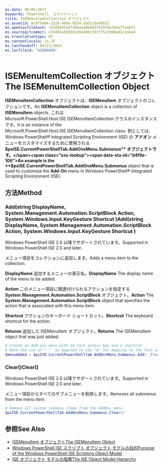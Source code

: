 ```yaml
---
ms.date: 06/05/2017
keywords: PowerShell, コマンドレット
title: ISEMenuItemCollection オブジェクト
ms.assetid: 0c0f5484-3320-408e-8534-5bd1c8e48512
ms.openlocfilehash: 7e5030416df394aaa9e9d3f63978e204a7faabf1
ms.sourcegitcommit: e7445ba8203da304286c591ff513900ad1c244a4
ms.translationtype: HT
ms.contentlocale: ja-JP
ms.lasthandoff: 04/23/2019
ms.locfileid: "62086699"
---
```

# <a name="the-isemenuitemcollection-object"></a><span data-ttu-id="d4f9e-103">ISEMenuItemCollection オブジェクト</span><span class="sxs-lookup"><span data-stu-id="d4f9e-103">The ISEMenuItemCollection Object</span></span>

<span data-ttu-id="d4f9e-104">**ISEMenuItemCollection** オブジェクトは、**ISEMenuItem** オブジェクトのコレクションです。</span><span class="sxs-lookup"><span data-stu-id="d4f9e-104">An **ISEMenuItemCollection** object is a collection of **ISEMenuItem** objects.</span></span> <span data-ttu-id="d4f9e-105">これは Microsoft.PowerShell.Host.ISE.ISEMenuItemCollection クラスのインスタンスです。</span><span class="sxs-lookup"><span data-stu-id="d4f9e-105">It is an instance of the Microsoft.PowerShell.Host.ISE.ISEMenuItemCollection class.</span></span> <span data-ttu-id="d4f9e-106">例としては、Windows PowerShell® Integrated Scripting Environment (ISE) の **アドオン** メニューをカスタマイズするために使用される **$psISE.CurrentPowerShellTab.AddOnsMenu.Submenus** オブジェクトです。</span><span class="sxs-lookup"><span data-stu-id="d4f9e-106">An example is the **$psISE.CurrentPowerShellTab.AddOnsMenu.Submenus** object that is used to customize the **Add-On** menu in Windows PowerShell® Integrated Scripting Environment (ISE).</span></span>

## <a name="method"></a><span data-ttu-id="d4f9e-107">方法</span><span class="sxs-lookup"><span data-stu-id="d4f9e-107">Method</span></span>

### <a name="addstring-displayname-systemmanagementautomationscriptblock-action-systemwindowsinputkeygesture-shortcut-"></a><span data-ttu-id="d4f9e-108">Add\(string DisplayName, System.Management.Automation.ScriptBlock Action, System.Windows.Input.KeyGesture Shortcut \)</span><span class="sxs-lookup"><span data-stu-id="d4f9e-108">Add\(string DisplayName, System.Management.Automation.ScriptBlock Action, System.Windows.Input.KeyGesture Shortcut \)</span></span>

<span data-ttu-id="d4f9e-109">Windows PowerShell ISE 2.0 以降でサポートされています。</span><span class="sxs-lookup"><span data-stu-id="d4f9e-109">Supported in Windows PowerShell ISE 2.0 and later.</span></span>

<span data-ttu-id="d4f9e-110">メニュー項目をコレクションに追加します。</span><span class="sxs-lookup"><span data-stu-id="d4f9e-110">Adds a menu item to the collection.</span></span>

<span data-ttu-id="d4f9e-111">**DisplayName** 追加するメニューの表示名。</span><span class="sxs-lookup"><span data-stu-id="d4f9e-111">**DisplayName** The display name of the menu to be added.</span></span>

<span data-ttu-id="d4f9e-112">**Action** このメニュー項目に関連付けられるアクションを指定する **System.Management.Automation.ScriptBlock** オブジェクト。</span><span class="sxs-lookup"><span data-stu-id="d4f9e-112">**Action** The **System.Management.Automation.ScriptBlock** object that specifies the action that is associated with this menu item.</span></span>

<span data-ttu-id="d4f9e-113">**Shortcut** アクションのキーボード ショートカット。</span><span class="sxs-lookup"><span data-stu-id="d4f9e-113">**Shortcut** The keyboard shortcut for the action.</span></span>

<span data-ttu-id="d4f9e-114">**Returns** 追加した ISEMenuItem オブジェクト。</span><span class="sxs-lookup"><span data-stu-id="d4f9e-114">**Returns** The ISEMenuItem object that was just added.</span></span>

```powershell
# Create an Add-ons menu with an fast access key and a shortcut.
# Note the use of "_"  as opposed to the "&" for mapping to the fast access key letter for the menu item.
$menuAdded = $psISE.CurrentPowerShellTab.AddOnsMenu.Submenus.Add('_Process', {Get-Process}, 'Alt+P')
```

### <a name="clear"></a><span data-ttu-id="d4f9e-115">Clear\(\)</span><span class="sxs-lookup"><span data-stu-id="d4f9e-115">Clear\(\)</span></span>

<span data-ttu-id="d4f9e-116">Windows PowerShell ISE 2.0 以降でサポートされています。</span><span class="sxs-lookup"><span data-stu-id="d4f9e-116">Supported in Windows PowerShell ISE 2.0 and later.</span></span>

<span data-ttu-id="d4f9e-117">メニュー項目からすべてのサブメニューを削除します。</span><span class="sxs-lookup"><span data-stu-id="d4f9e-117">Removes all submenus from the menu item.</span></span>

```powershell
# Remove all custom submenu items from the AddOns menu
$psISE.CurrentPowerShellTab.AddOnsMenu.Submenus.Clear()
```

## <a name="see-also"></a><span data-ttu-id="d4f9e-118">参照</span><span class="sxs-lookup"><span data-stu-id="d4f9e-118">See Also</span></span>

- [<span data-ttu-id="d4f9e-119">ISEMenuItem オブジェクト</span><span class="sxs-lookup"><span data-stu-id="d4f9e-119">The ISEMenuItem Object</span></span>](The-ISEMenuItem-Object.md)
- [<span data-ttu-id="d4f9e-120">Windows PowerShell ISE スクリプト オブジェクト モデルの目的</span><span class="sxs-lookup"><span data-stu-id="d4f9e-120">Purpose of the Windows PowerShell ISE Scripting Object Model</span></span>](Purpose-of-the-Windows-PowerShell-ISE-Scripting-Object-Model.md)
- [<span data-ttu-id="d4f9e-121">ISE オブジェクト モデルの階層</span><span class="sxs-lookup"><span data-stu-id="d4f9e-121">The ISE Object Model Hierarchy</span></span>](The-ISE-Object-Model-Hierarchy.md)